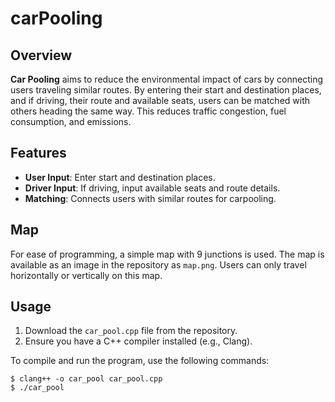 # carPooling

## Overview

**Car Pooling** aims to reduce the environmental impact of cars by connecting users traveling similar routes. By entering their start and destination places, and if driving, their route and available seats, users can be matched with others heading the same way. This reduces traffic congestion, fuel consumption, and emissions.

## Features

- **User Input**: Enter start and destination places.
- **Driver Input**: If driving, input available seats and route details.
- **Matching**: Connects users with similar routes for carpooling.

## Map

For ease of programming, a simple map with 9 junctions is used. The map is available as an image in the repository as `map.png`. Users can only travel horizontally or vertically on this map.

## Usage

1. Download the `car_pool.cpp` file from the repository.
2. Ensure you have a C++ compiler installed (e.g., Clang).

To compile and run the program, use the following commands:

```
$ clang++ -o car_pool car_pool.cpp
$ ./car_pool
```


